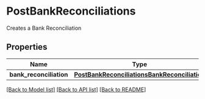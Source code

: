# PostBankReconciliations

Creates a Bank Reconciliation
## Properties
Name | Type | Description | Notes
------------ | ------------- | ------------- | -------------
**bank_reconciliation** | [**PostBankReconciliationsBankReconciliation**](PostBankReconciliationsBankReconciliation.md) |  | 

[[Back to Model list]](../README.md#documentation-for-models) [[Back to API list]](../README.md#documentation-for-api-endpoints) [[Back to README]](../README.md)


